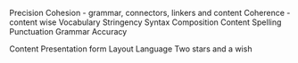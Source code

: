 Precision
Cohesion - grammar, connectors, linkers and content
Coherence - content wise
Vocabulary
Stringency
Syntax
Composition
Content
Spelling
Punctuation
Grammar
Accuracy


Content
Presentation form
Layout
Language
Two stars and a wish